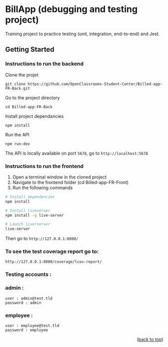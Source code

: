 <a name="readme-top"></a>
# BillApp (debugging and testing project)

Training project to practice testing (unit, integration, end-to-end) and Jest.

## Getting Started

### Instructions to run the backend

Clone the projet
```
git clone https://github.com/OpenClassrooms-Student-Center/Billed-app-FR-Back.git
```

Go to the project directory 
```
cd Billed-app-FR-Back
```

Install project dependancies
```
npm install
```

Run the API
```
npm run:dev
```

The API is locally available on port `5678`, go to `http://localhost:5678`



### Instructions to run the frontend

1. Open a terminal window in the cloned project
1. Navigate to the frontend folder (cd Billed-app-FR-Front)
1. Run the following commands

```bash
# Install dependencies
npm install

# Install liveserver
npm install -g live-server

# Launch liverserver
live-server
```

Then go to `http://127.0.0.1:8080/`


### To see the test coverage report go to:

`http://127.0.0.1:8080/coverage/lcov-report/`

### Testing accounts :

### admin : 
```
user : admin@test.tld 
password : admin
```
### employee :
```
user : employee@test.tld
password : employee
```



<p align="right">(<a href="#readme-top">back to top</a>)</p>



